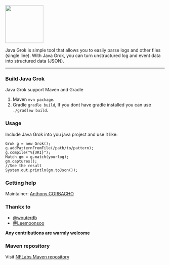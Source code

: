 <img src="http://peloton.nflabs.com/imgs/logo.png" height="120" align="bottom"/>

Java Grok is simple tool that allows you to easily parse logs and other files (single line). With Java Grok, you can turn unstructured log and event data into structured data (JSON).

-----------------------

### Build Java Grok

Java Grok support Maven and Gradle
 1. Maven ``mvn package``.
 2. Gradle ``gradle build``, If you dont have gradle installed you can use ``./gradlew build``.

### Usage
Include Java Grok into you java project and use it like:

	Grok g = new Grok();
	g.addPatternFromFile(/path/to/pattern);
	g.compile("%{URI}");
	Match gm = g.match(yourlog);
	gm.captures();
	//See the result
	System.out.println(gm.toJson());

### Getting help
Maintainer: [Anthony CORBACHO](mailto:corbacho.anthony@gmail.com)

### Thankx to
 * [@wouterdb](https://github.com/wouterdb)
 * [@Leemoonsoo](https://github.com/Leemoonsoo)
 
**Any contributions are warmly welcome**

### Maven repository
Visit [NFLabs Maven repository](https://github.com/NFLabs/mvn-repo)
